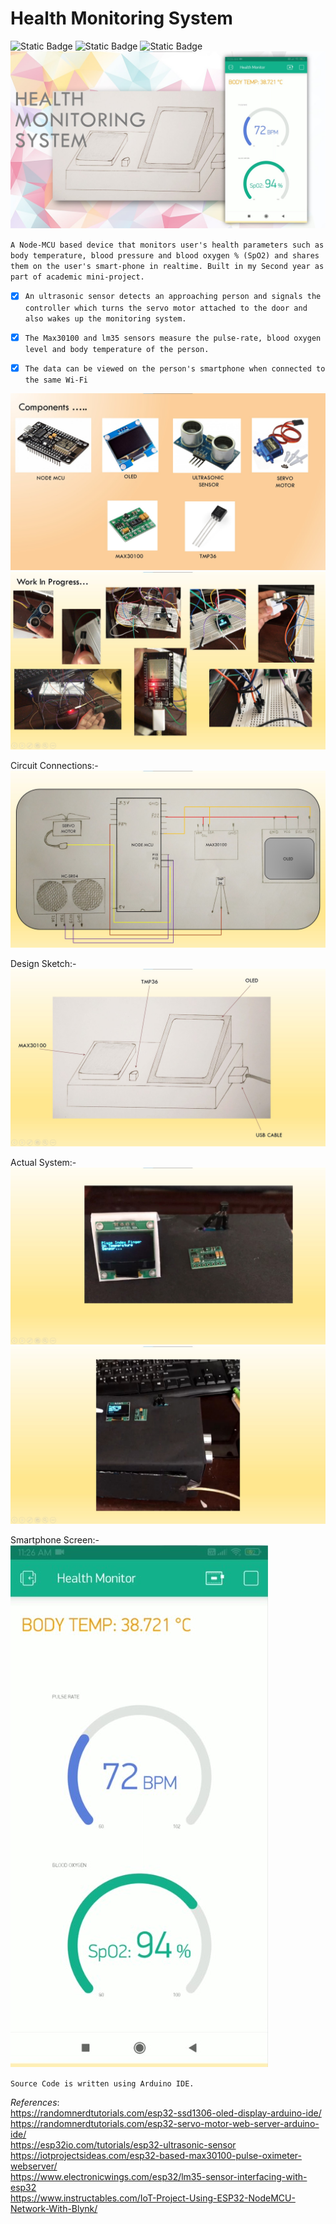 # Health Monitoring System
<img alt="Static Badge" src="https://img.shields.io/badge/IoT-blue"> <img alt="Static Badge" src="https://img.shields.io/badge/Node--MCU-blue"> <img alt="Static Badge" src="https://img.shields.io/badge/Mini_Project-blue">
![1](assets/1.jpg)

`A Node-MCU based device that monitors user's health parameters such as body temperature, blood pressure and blood oxygen % (SpO2) and shares them on the user's smart-phone in realtime.
Built in my Second year as part of academic mini-project.`

- [x] `An ultrasonic sensor detects an approaching person and signals the controller which turns the servo motor attached to the door and also wakes up the monitoring system.`
- [x] `The Max30100 and lm35 sensors measure the pulse-rate, blood oxygen level and body temperature of the person.`
- [x] `The data can be viewed on the person's smartphone when connected to the same Wi-Fi`


![1](assets/2.jpg)
![1](assets/3.jpg)

Circuit Connections:-
![4](assets/4.jpg)

Design Sketch:-
![5](assets/5.jpg)

Actual System:-
![6](assets/6.jpg)
![7](assets/7.jpg)

Smartphone Screen:-
<br>![image](assets/8.jpg)


`Source Code is written using Arduino IDE.`

*References*:
<br>https://randomnerdtutorials.com/esp32-ssd1306-oled-display-arduino-ide/
<br>https://randomnerdtutorials.com/esp32-servo-motor-web-server-arduino-ide/
<br>https://esp32io.com/tutorials/esp32-ultrasonic-sensor
<br>https://iotprojectsideas.com/esp32-based-max30100-pulse-oximeter-webserver/
<br>https://www.electronicwings.com/esp32/lm35-sensor-interfacing-with-esp32
<br>https://www.instructables.com/IoT-Project-Using-ESP32-NodeMCU-Network-With-Blynk/
